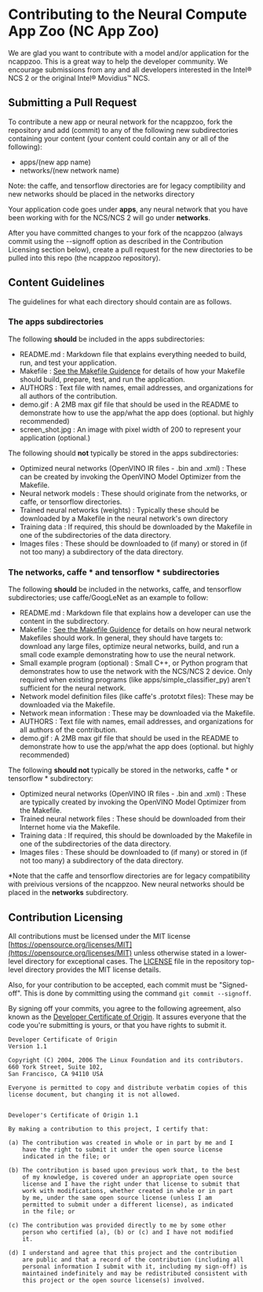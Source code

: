 # Contributing to the Neural Compute App Zoo (NC App Zoo)

We are glad you want to contribute with a model and/or application for the ncappzoo. This is a great way to help the developer community. We encourage submissions from any and all developers interested in the  Intel&reg; NCS 2 or the original Intel&reg; Movidius&trade; NCS.

## Submitting a Pull Request
To contribute a new app or neural network for the ncappzoo, fork the repository and add (commit) to any of the following new subdirectories containing your content (your content could contain any or all of the following):
- apps/(new app name)
- networks/(new network name)

Note: the caffe, and tensorflow directories are for legacy comptibility and new networks should be placed in the networks directory


Your application code goes under **apps**, any neural network that you have been working with for the NCS/NCS 2 will go under **networks**.

After you have committed changes to your fork of the ncappzoo (always commit using the --signoff option as described in the Contribution Licensing section below), create a pull request for the new directories to be pulled into this repo (the ncappzoo repository).

## Content Guidelines
The guidelines for what each directory should contain are as follows.

### The **apps** subdirectories
The following **should** be included in the apps subdirectories:
- README.md : Markdown file that explains everything needed to build, run, and test your application.
- Makefile : [See the Makefile Guidence](MAKEFILE_GUIDANCE.md) for details of how your Makefile should build, prepare, test, and run the application.
- AUTHORS : Text file with names, email addresses, and organizations for all authors of the contribution.
- demo.gif : A 2MB max gif file that should be used in the README to demonstrate how to use the app/what the app does (optional. but highly recommended)
- screen_shot.jpg : An image with pixel width of 200 to represent your application (optional.)

The following should **not** typically be stored in the apps subdirectories:
- Optimized neural networks (OpenVINO IR files - .bin and .xml) : These can be created by invoking the OpenVINO Model Optimizer from the Makefile.
- Neural network models : These should originate from the networks, or caffe, or tensorflow directories.
- Trained neural networks (weights) : Typically these should be downloaded by a Makefile in the neural network's own directory
- Training data : If required, this should be downloaded by the Makefile in one of the subdirectories of the data directory.
- Images files : These should be downloaded to (if many) or stored in (if not too many) a subdirectory of the data directory.

### The **networks**, **caffe** * and **tensorflow** * subdirectories
The following **should** be included in the networks, caffe, and tensorflow subdirectories; use caffe/GoogLeNet as an example to follow:
- README.md : Markdown file that explains how a developer can use the content in the subdirectory.
- Makefile : [See the Makefile Guidence](MAKEFILE_GUIDANCE.md) for details on how neural network Makefiles should work.  In general, they should have targets to: download any large files, optimize neural networks, build, and run a small code example demonstrating how to use the neural network.
- Small example program (optional) : Small C++, or Python program that demonstrates how to use the network with the NCS/NCS 2 device. Only required when existing programs (like apps/simple_classifier_py) aren't sufficient for the neural network.
- Network model definition files (like caffe's .prototxt files): These may be downloaded via the Makefile.
- Network mean information : These may be downloaded via the Makefile.
- AUTHORS : Text file with names, email addresses, and organizations for all authors of the contribution.
- demo.gif : A 2MB max gif file that should be used in the README to demonstrate how to use the app/what the app does (optional. but highly recommended)

The following **should not** typically be stored in the networks, caffe * or tensorflow *  subdirectory:
- Optimized neural networks (OpenVINO IR files - .bin and .xml) : These are typically created by invoking the OpenVINO Model Optimizer from the Makefile.
- Trained neural network files : These should be downloaded from their Internet home via the Makefile.
- Training data : If required, this should be downloaded by the Makefile in one of the subdirectories of the data directory.
- Images files : These should be downloaded to (if many) or stored in (if not too many) a subdirectory of the data directory.

*Note that the caffe and tensorflow directories are for legacy compatibility with preivious versions of the ncappzoo.  New neural networks should be placed in the **networks** subdirectory.

## Contribution Licensing
All contributions must be licensed under the MIT license [https://opensource.org/licenses/MIT](https://opensource.org/licenses/MIT) unless otherwise stated in a lower-level directory for exceptional cases. The [LICENSE](LICENSE) file in the repository top-level directory provides the MIT license details.

Also, for your contribution to be accepted, each commit must be "Signed-off". This is done by committing using the command `git commit --signoff`.

By signing off your commits, you agree to the following agreement, also known as the [Developer Certificate of Origin](http://developercertificate.org/). It assures everyone that the code you're submitting is yours, or that you have rights to submit it.

```
Developer Certificate of Origin
Version 1.1

Copyright (C) 2004, 2006 The Linux Foundation and its contributors.
660 York Street, Suite 102,
San Francisco, CA 94110 USA

Everyone is permitted to copy and distribute verbatim copies of this
license document, but changing it is not allowed.


Developer's Certificate of Origin 1.1

By making a contribution to this project, I certify that:

(a) The contribution was created in whole or in part by me and I
    have the right to submit it under the open source license
    indicated in the file; or

(b) The contribution is based upon previous work that, to the best
    of my knowledge, is covered under an appropriate open source
    license and I have the right under that license to submit that
    work with modifications, whether created in whole or in part
    by me, under the same open source license (unless I am
    permitted to submit under a different license), as indicated
    in the file; or

(c) The contribution was provided directly to me by some other
    person who certified (a), (b) or (c) and I have not modified
    it.

(d) I understand and agree that this project and the contribution
    are public and that a record of the contribution (including all
    personal information I submit with it, including my sign-off) is
    maintained indefinitely and may be redistributed consistent with
    this project or the open source license(s) involved.
```
